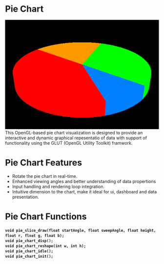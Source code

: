 # Pie Chart
![Pie Chart](pie_chart.png)
This OpenGL-based pie chart visualization is designed to provide an interactive and dynamic graphical repesentatio of data with support of functionality using the GLUT (OpenGL Utility Toolkit) framwork.

# Pie Chart Features
- Rotate the pie chart in real-time.
- Enhanced viewing angles and better understanding of data propertions
- Input handling and rendering loop integration.
- Intuitive dimension to the chart, make it ideal for ui, dashboard and data presentation.

# Pie Chart Functions
**`void pie_slice_draw(float startAngle, float sweepAngle, float height, float r, float g, float b);`**  
**`void pie_chart_disp();`**  
**`void pie_chart_reshape(int w, int h);`**  
**`void pie_chart_idle();`**  
**`void pie_chart_init();`**
